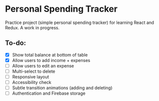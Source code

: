 # Personal Spending Tracker

Practice project (simple personal spending tracker) for learning React and Redux. A work in progress.

## To-do:
- [x] Show total balance at bottom of table
- [x] Allow users to add income + expenses
- [ ] Allow users to edit an expense 
- [ ] Multi-select to delete
- [ ] Responsive layout
- [ ] Accessibility check
- [ ] Subtle transition animations (adding and deleting)
- [ ] Authentication and Firebase storage  